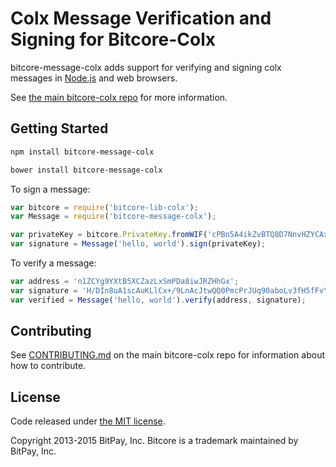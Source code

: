 # Colx Message Verification and Signing for Bitcore-Colx

bitcore-message-colx adds support for verifying and signing colx messages in [Node.js](http://nodejs.org/) and web browsers.

See [the main bitcore-colx repo](https://github.com/deltaengine/bitcore-colx) for more information.

## Getting Started

```sh
npm install bitcore-message-colx
```

```sh
bower install bitcore-message-colx
```

To sign a message:

```javascript
var bitcore = require('bitcore-lib-colx');
var Message = require('bitcore-message-colx');

var privateKey = bitcore.PrivateKey.fromWIF('cPBn5A4ikZvBTQ8D7NnvHZYCAxzDZ5Z2TSGW2LkyPiLxqYaJPBW4');
var signature = Message('hello, world').sign(privateKey);
```

To verify a message:

```javascript
var address = 'n1ZCYg9YXtB5XCZazLxSmPDa8iwJRZHhGx';
var signature = 'H/DIn8uA1scAuKLlCx+/9LnAcJtwQQ0PmcPrJUq90aboLv3fH5fFvY+vmbfOSFEtGarznYli6ShPr9RXwY9UrIY=';
var verified = Message('hello, world').verify(address, signature);
```

## Contributing

See [CONTRIBUTING.md](https://github.com/deltaengine/bitcore-colx/blob/master/CONTRIBUTING.md) on the main bitcore-colx repo for information about how to contribute.

## License

Code released under [the MIT license](https://github.com/bitpay/bitcore/blob/master/LICENSE).

Copyright 2013-2015 BitPay, Inc. Bitcore is a trademark maintained by BitPay, Inc.

